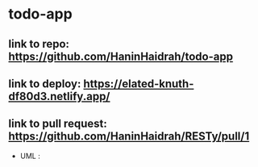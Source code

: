 # todo-app
## link to repo: https://github.com/HaninHaidrah/todo-app 
## link to deploy: https://elated-knuth-df80d3.netlify.app/ 
## link to pull request: https://github.com/HaninHaidrah/RESTy/pull/1
* UML :
